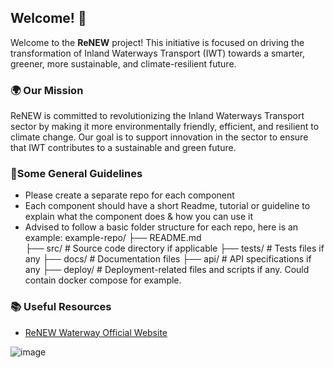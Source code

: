 ## Welcome! 👋
Welcome to the **ReNEW** project! This initiative is focused on driving the transformation of Inland Waterways Transport (IWT) towards a smarter, greener, more sustainable, and climate-resilient future.

### 🌍 Our Mission
ReNEW is committed to revolutionizing the Inland Waterways Transport sector by making it more environmentally friendly, efficient, and resilient to climate change. Our goal is to support innovation in the sector to ensure that IWT contributes to a sustainable and green future.

### 🧾Some General Guidelines
- Please create a separate repo for each component
- Each component should have a short Readme, tutorial or guideline to explain what the component does & how you can use it
- Advised to follow a basic folder structure for each repo, here is an example: 
      example-repo/
      ├── README.md             
      ├── src/                  # Source code directory if applicable
      ├── tests/                # Tests files if any
      ├── docs/                 # Documentation files
      ├── api/                  # API specifications if any
      ├── deploy/               # Deployment-related files and scripts if any. Could contain docker compose for example.

### 📚 Useful Resources
- [ReNEW Waterway Official Website](https://renew-waterways.eu)

![image](https://github.com/user-attachments/assets/e5ff09c5-bf4d-4a1c-a3c5-a66e58712ed0)
